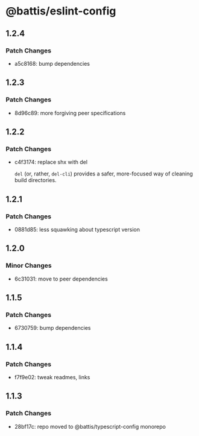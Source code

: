 # @battis/eslint-config

## 1.2.4

### Patch Changes

- a5c8168: bump dependencies

## 1.2.3

### Patch Changes

- 8d96c89: more forgiving peer specifications

## 1.2.2

### Patch Changes

- c4f3174: replace shx with del

  `del` (or, rather, `del-cli`) provides a safer, more-focused way of cleaning build directories.

## 1.2.1

### Patch Changes

- 0881d85: less squawking about typescript version

## 1.2.0

### Minor Changes

- 6c31031: move to peer dependencies

## 1.1.5

### Patch Changes

- 6730759: bump dependencies

## 1.1.4

### Patch Changes

- f7f9e02: tweak readmes, links

## 1.1.3

### Patch Changes

- 28bf17c: repo moved to @battis/typescript-config monorepo
